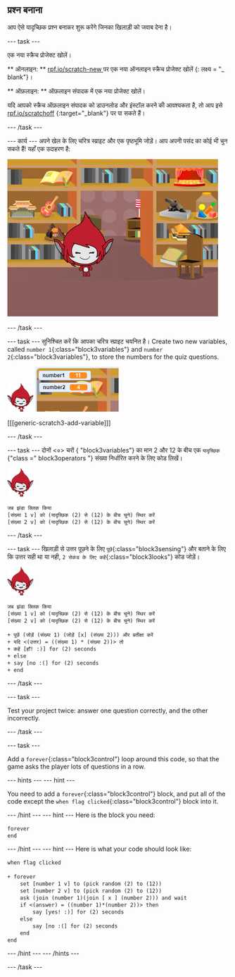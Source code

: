 ## प्रश्न बनाना

आप ऐसे यादृच्छिक प्रश्न बनाकर शुरू करेंगे जिनका खिलाड़ी को जवाब देना है।

\--- task \---

एक नया स्क्रैच प्रोजेक्ट खोलें।

** ऑनलाइन: ** [ rpf.io/scratch-new ](http://rpf.io/scratch-new) पर एक नया ऑनलाइन स्क्रैच प्रोजेक्ट खोलें {: लक्ष्य = "_ blank"}।

** ऑफ़लाइन: ** ऑफ़लाइन संपादक में एक नया प्रोजेक्ट खोलें।

यदि आपको स्क्रैच ऑफ़लाइन संपादक को डाउनलोड और इंस्टॉल करने की आवश्यकता है, तो आप इसे [rpf.io/scratchoff](http://rpf.io/scratchoff) {:target="_blank"} पर पा सकते हैं।

\--- /task \---

\--- कार्य \--- अपने खेल के लिए चरित्र स्प्राइट और एक पृष्ठभूमि जोड़ें। आप अपनी पसंद का कोई भी चुन सकते हैं! यहाँ एक उदाहरण है:

![स्क्रीनशॉट](images/brain-setting.png)

\--- /task \---

\--- task \--- सुनिश्चित करें कि आपका चरित्र स्प्राइट चयनित है। Create two new variables, called `number 1`{:class="block3variables"} and `number 2`{:class="block3variables"}, to store the numbers for the quiz questions.

![स्क्रीनशॉट](images/giga-sprite.png) ![स्क्रीनशॉट](images/brain-variables.png)

[[[generic-scratch3-add-variable]]]

\--- /task \---

\--- task \--- दोनों <०> चरों </code> {<class> "block3variables"} का मान 2 और 12 के बीच एक ` यादृच्छिक ` {"class =" block3operators "} संख्या निर्धारित करने के लिए कोड लिखें।

![स्क्रीनशॉट](images/giga-sprite.png)

```blocks3
जब झंडा क्लिक किया
[संख्या 1 v] को (यादृच्छिक (2) से (12) के बीच चुने) स्थिर करें 
[संख्या 2 v] को (यादृच्छिक (2) से (12) के बीच चुने) स्थिर करें
```

\--- /task \---

\--- task \--- खिलाड़ी से उत्तर पूछने के लिए `पूछें`{:class="block3sensing"} और बताने के लिए कि उत्तर सही था या नही, `2 सेकंड के लिए कहें`{:class="block3looks"} कोड जोड़ें।

![स्क्रीनशॉट](images/giga-sprite.png)

```blocks3
जब झंडा क्लिक किया
[संख्या 1 v] को (यादृच्छिक (2) से (12) के बीच चुने) स्थिर करें 
[संख्या 2 v] को (यादृच्छिक (2) से (12) के बीच चुने) स्थिर करें

+ पूछें (जोड़ें (संख्या 1) (जोड़ें [x] (संख्या 2))) और प्रतीक्षा करें 
+ यदि <(उत्तर) = ((संख्या 1) * (संख्या 2))> तो
+ कहें [हाँ! :)] for (2) seconds
+ else
+ say [no :(] for (2) seconds
+ end
```

\--- /task \---

\--- task \---

Test your project twice: answer one question correctly, and the other incorrectly.

\--- /task \---

\--- task \---

Add a `forever`{:class="block3control"} loop around this code, so that the game asks the player lots of questions in a row.

\--- hints \--- \--- hint \---

You need to add a `forever`{:class="block3control"} block, and put all of the code except the `when flag clicked`{:class="block3control"} block into it.

\--- /hint \--- \--- hint \--- Here is the block you need:

```blocks3
forever
end
```

\--- /hint \--- \--- hint \--- Here is what your code should look like:

```blocks3
when flag clicked

+ forever
    set [number 1 v] to (pick random (2) to (12))
    set [number 2 v] to (pick random (2) to (12))
    ask (join (number 1)(join [ x ] (number 2))) and wait
    if <(answer) = ((number 1)*(number 2))> then
        say [yes! :)] for (2) seconds
    else
        say [no :(] for (2) seconds
    end
end
```

\--- /hint \--- \--- /hints \---

\--- /task \---
